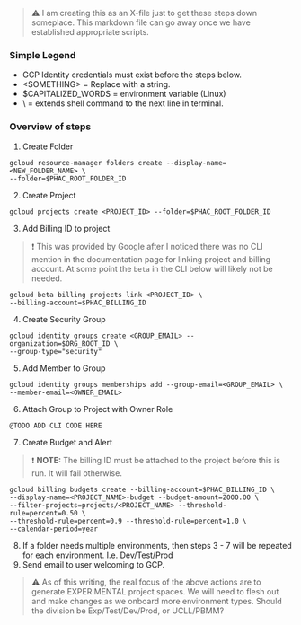 
> :warning: I am creating this as an X-file just to get these steps down someplace.  This markdown file can go away once we have established appropriate scripts.

### Simple Legend
- GCP Identity credentials must exist before the steps below.
- \<SOMETHING\> = Replace with a string.
- $CAPITALIZED_WORDS = environment variable (Linux)
- \\ = extends shell command to the next line in terminal.

### Overview of steps

1. Create Folder
```
gcloud resource-manager folders create --display-name=<NEW_FOLDER_NAME> \
--folder=$PHAC_ROOT_FOLDER_ID
```
2. Create Project
```
gcloud projects create <PROJECT_ID> --folder=$PHAC_ROOT_FOLDER_ID
```
3. Add Billing ID to project
> :exclamation: This was provided by Google after I noticed there was no CLI mention in the documentation page for linking project and billing account.  At some point the `beta` in the CLI below will likely not be needed.
```
gcloud beta billing projects link <PROJECT_ID> \
--billing-account=$PHAC_BILLING_ID
```
4. Create Security Group
```
gcloud identity groups create <GROUP_EMAIL> --organization=$ORG_ROOT_ID \
--group-type="security"
```
5. Add Member to Group
```
gcloud identity groups memberships add --group-email=<GROUP_EMAIL> \
--member-email=<OWNER_EMAIL> 
```
6. Attach Group to Project with Owner Role
```
@TODO ADD CLI CODE HERE
```
7. Create Budget and Alert
> :exclamation: **NOTE:**  The billing ID must be attached to the project before this is run.  It will fail otherwise.
```
gcloud billing budgets create --billing-account=$PHAC_BILLING_ID \
--display-name=<PROJECT_NAME>-budget --budget-amount=2000.00 \
--filter-projects=projects/<PROJECT_NAME> --threshold-rule=percent=0.50 \
--threshold-rule=percent=0.9 --threshold-rule=percent=1.0 \
--calendar-period=year
```
8. If a folder needs multiple environments, then steps 3 - 7 will be repeated for each environment. I.e. Dev/Test/Prod
9. Send email to user welcoming to GCP.

> :warning: As of this writing, the real focus of the above actions are to generate EXPERIMENTAL project spaces.  We will need to flesh out and make changes as we onboard more environment types.  Should the division be Exp/Test/Dev/Prod, or UCLL/PBMM?



